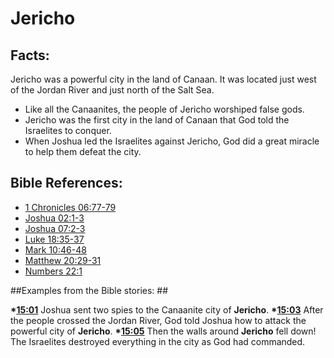 # Jericho #

## Facts: ##

Jericho was a powerful city in the land of Canaan. It was located just west of the Jordan River and just north of the Salt Sea.

* Like all the Canaanites, the people of Jericho worshiped false gods.
* Jericho was the first city in the land of Canaan that God told the Israelites to conquer.
* When Joshua led the Israelites against Jericho, God did a great miracle to help them defeat the city.



## Bible References: ##

* [1 Chronicles 06:77-79](en/tn/1ch/help/06/77)
* [Joshua 02:1-3](en/tn/jos/help/02/01)
* [Joshua 07:2-3](en/tn/jos/help/07/02)
* [Luke 18:35-37](en/tn/luk/help/18/35)
* [Mark 10:46-48](en/tn/mrk/help/10/46)
* [Matthew 20:29-31](en/tn/mat/help/20/29)
* [Numbers 22:1](en/tn/num/help/22/01)

##Examples from the Bible stories: ##

  __*[15:01](en/tn/obs/help/15/01)__ Joshua sent two spies to the Canaanite city of __Jericho__.
  __*[15:03](en/tn/obs/help/15/03)__ After the people crossed the Jordan River, God told Joshua how to attack the powerful city of __Jericho__.
  __*[15:05](en/tn/obs/help/15/05)__ Then the walls around __Jericho__ fell down! The Israelites destroyed everything in the city as God had commanded.